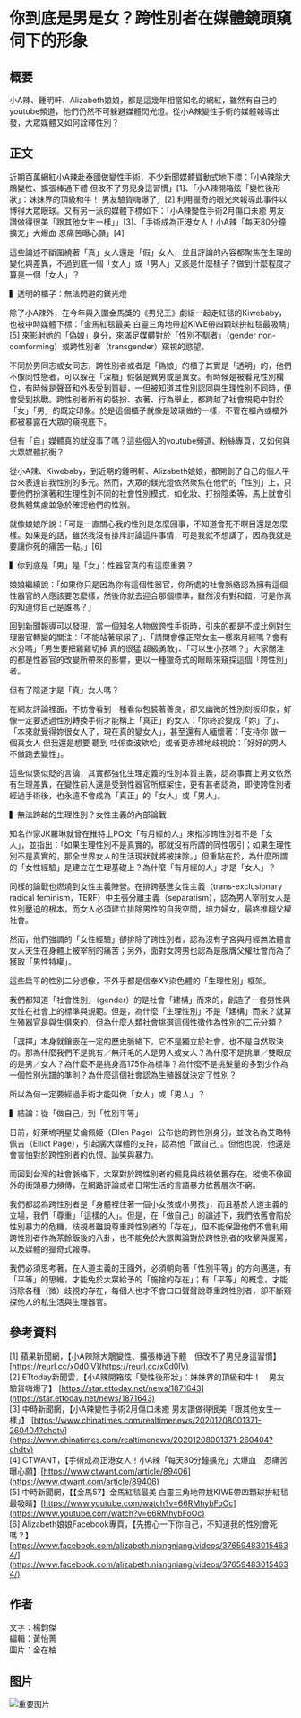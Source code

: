 # 你到底是男是女？跨性別者在媒體鏡頭窺伺下的形象

## 概要
小A辣、鍾明軒、Alizabeth娘娘，都是這幾年相當知名的網紅，雖然有自己的youtube頻道，他們仍然不可躲避媒體閃光燈。從小A辣變性手術的媒體報導出發，大眾媒體又如何詮釋性別？

## 正文
近期百萬網紅小A辣赴泰國做變性手術，不少新聞媒體聳動式地下標：「小A辣除大鵰變性、擴張棒通下體 但改不了男兒身這習慣」\[1\]、「小A辣開箱炫「變性後形狀」：妹妹界的頂級和牛！ 男友驗貨嗨爆了」\[2\] 利用獵奇的眼光來報導此事件以博得大眾眼球。又有另一派的媒體下標如下：「小A辣變性手術2月傷口未癒 男友讚做得很美「跟其他女生一樣」」\[3\]、「手術成為正港女人！小A辣「每天80分鐘擴充」大爆血 忍痛苦曝心願」\[4\]

這些論述不斷圍繞著「真」女人還是「假」女人，並且評論的內容都聚焦在生理的變化與差異，不過到底一個「女人」或「男人」又該是什麼樣子？做到什麼程度才算是一個「女人」？

▍透明的櫃子：無法閃避的鎂光燈

除了小A辣外，在今年與入圍金馬獎的《男兒王》劇組一起走紅毯的Kiwebaby，也被中時媒體下標：「金馬紅毯最美 白靈三角地帶尬KIWE帶四顆球拚紅毯最吸睛」\[5\] 來影射她的「偽娘」身分，來滿足媒體對於「性別不馴者」（gender non-comforming）或跨性別者（transgender）窺視的慾望。

不同於男同志或女同志，跨性別者或者是「偽娘」的櫃子其實是「透明」的，他們不像同性戀者，可以躲在「深櫃」假裝是異男或是異女。有時候是被看見性別欄位，有時候是聲音和外表受到質疑，一但被知道其性別認同與生理性別不同時，便會受到挑戰。跨性別者所有的裝扮、衣著、行為舉止，都跨越了社會規範中對於「女」「男」的既定印象。於是這個櫃子就像是玻璃做的一樣，不管在櫃內或櫃外都被暴露在大眾的窺視底下。

但有「自」媒體真的就沒事了嗎？這些個人的youtube頻道、粉絲專頁，又如何與大眾媒體抗衡？

從小A辣、Kiwebaby，到近期的鍾明軒、Alizabeth娘娘，都開創了自己的個人平台來表達自我性別的多元。然而，大眾的鎂光燈依然聚焦在他們的「性別」上，只要他們扮演著和生理性別不同的社會性別模式，如化妝、打扮陰柔等，馬上就會引發集體焦慮並急於確認他們的性別。

就像娘娘所說：「可是一直關心我的性別是怎麼回事，不知道會死不瞑目還是怎麼樣。如果是的話，雖然我沒有排斥討論這件事情，可是我就不想講了，因為我就是要讓你死的痛苦一點。」\[6\]

▍你到底是「男」是「女」：性器官真的有這麼重要？

娘娘繼續說：「如果你只是因為你有這個性器官，你所處的社會脈絡認為擁有這個性器官的人應該要怎麼樣，然後你就去迎合那個標準，雖然沒有對和錯，可是你真的知道你自己是誰嗎？」

回到新聞報導可以發現，當一個知名人物做跨性手術時，引來的都是不成比例對生理器官轉變的關注：「不能站著尿尿了」、「請問會像正常女生一樣來月經嗎？會有水分嗎」「男生要把雞雞切掉 真的很猛 超級勇敢」、「可以生小孩嗎？」大家關注的都是性器官的改變所帶來的影響，更以一種獵奇式的眼睛來窺探這個「跨性別」者。

但有了陰道才是「真」女人嗎？

在網友評論裡面，不妨會看到一種看似包裝著善良，卻又幽微的性別刻板印象，好像一定要透過性別轉換手術才能稱上「真正」的女人：「你終於變成「妳」了」、「本來就覺得妳很女人了，現在真的變女人」，甚至還有人緬懷著：「支持你 做一個真女人 但我還是想要 聽到 哇係查波欸哈」或者更赤裸地歧視說：「好好的男人不做跑去變性」。

這些似褒似貶的言論，其實都強化生理定義的性別本質主義，認為事實上男女依然有生理差異，在變性前人還是受到性器官所框架住，更有甚者認為，即使跨性別者經過手術後，也永遠不會成為「真正」的「女人」或「男人」。

▍無法跨越的生理性別？女性主義的內部論戰

知名作家JK羅琳就曾在推特上PO文「有月經的人」來指涉跨性別者不是「女人」，並指出：「如果生理性別不是真實的，那就沒有所謂的同性吸引；如果生理性別不是真實的，那全世界女人的生活現狀就將被抹除。」但重點在於，為什麼所謂的「女性經驗」是建立在生理基礎上？為什麼「有月經的人」才是「女人」？

同樣的論戰也燃燒到女性主義陣營。在排跨基進女性主義（trans-exclusionary radical feminism，TERF）中主張分離主義（separatism），認為男人宰制女人是性別壓迫的根本，而女人必須建立排除男性的自我空間，培力婦女，最終推翻父權社會。

然而，他們強調的「女性經驗」卻排除了跨性別者，認為沒有子宮與月經無法體會女人天生在身體上被宰制的痛苦；另外，面對女跨男也認為是服膺父權社會而為了獲取「男性特權」。

這些扁平的性別二分想像，不外乎都是信奉XY染色體的「生理性別」框架。

我們都知道「社會性別」（gender）的是社會「建構」而來的，創造了一套男性與女性在社會上的標準與規範。但是，為什麼「生理性別」不是「建構」而來？就算生殖器官是與生俱來的，但為什麼人類社會挑選這個性徵作為性別的二元分類？

「選擇」本身就鑲嵌在一定的歷史脈絡下，它不是獨立於社會，也不是自然取決的。那為什麼我們不是挑有／無汗毛的人是男人或女人？為什麼不是挑單／雙眼皮的是男／女人？為什麼不是挑身高175作為標準？為什麼不是挑髮量的多到少作為一個性別光譜的準則？為什麼這個社會認為生殖器就決定了性別？

所以為何一定要經過手術才能叫做「女人」或「男人」？

▍結論：從「做自己」到「性別平等」

日前，好萊塢明星艾倫佩姬（Ellen Page）公布他的跨性別身分，並改名為艾略特佩吉（Elliot Page），引起廣大媒體的支持，認為他「做自己」。但他也說，他還是會害怕對於跨性別者的仇恨、訕笑與暴力。

而回到台灣的社會脈絡下，大眾對於跨性別者的偏見與歧視依舊存在，縱使不像國外的街頭暴力頻傳，在網路評論或者日常生活的言語暴力依舊層次不窮。

我們都認為跨性別者是「身體裡住著一個小女孩或小男孩」，而且基於人道主義的立場，我們「尊重」「這樣的人」。但是，在「做自己」的論述下，我們依舊會陷於性別暴力的危機，歧視者雖說尊重跨性別者的「存在」，但不能保證他們不會利用跨性別者作為茶餘飯後的八卦，也不能免於大眾輿論對於跨性別者的攻擊與謾罵，以及媒體的獵奇式報導。

我們必須思考著，在人道主義的王國外，必須朝向著「性別平等」的方向邁進，有「平等」的思維，才能免於大眾給予的「施捨的存在」；有「平等」的概念，才能消除各種（微）歧視的存在，每個人也才不會口口聲聲說尊重跨性別者，卻不斷窺探他人的私生活與生理器官。

## 參考資料
\[1\] 蘋果新聞網，【小A辣除大鵰變性、擴張棒通下體　但改不了男兒身這習慣】[https://reurl.cc/x0d0lV](https://reurl.cc/x0d0lV)  
\[2\] ETtoday新聞雲，【小A辣開箱炫「變性後形狀」：妹妹界的頂級和牛！　男友驗貨嗨爆了】 [https://star.ettoday.net/news/1871643](https://star.ettoday.net/news/1871643)  
\[3\] 中時新聞網，【小A辣變性手術2月傷口未癒 男友讚做得很美「跟其他女生一樣」】 [https://www.chinatimes.com/realtimenews/20201208001371-260404?chdtv](https://www.chinatimes.com/realtimenews/20201208001371-260404?chdtv)  
\[4\] CTWANT，【手術成為正港女人！小A辣「每天80分鐘擴充」大爆血　忍痛苦曝心願】[https://www.ctwant.com/article/89406](https://www.ctwant.com/article/89406)  
\[5\] 中時新聞網，【【金馬57】金馬紅毯最美 白靈三角地帶尬KIWE帶四顆球拚紅毯最吸睛】[https://www.youtube.com/watch?v=66RMhybFoOc](https://www.youtube.com/watch?v=66RMhybFoOc)  
\[6\] Alizabeth娘娘Facebook專頁，【先擔心一下你自己，不知道我的性別會死嗎？】 [https://www.facebook.com/alizabeth.niangniang/videos/376594830154634/](https://www.facebook.com/alizabeth.niangniang/videos/376594830154634/)

## 作者
文字：楊鈞傑  
編輯：黃怡菁  
圖片：金在柚

## 图片
![重要图片](https://scontent-sjc3-1.xx.fbcdn.net/v/t1.6435-9/133467962_803870667011359_7301060065736100399_n.png?stp=dst-png_p526x296&_nc_cat=107&ccb=1-7&_nc_sid=127cfc&_nc_ohc=YAqRhqJWwkEQ7kNvgG1iB_u&_nc_oc=AdgTvfsRtJjVH0kjW931nRZ3KMZv3rYH0qRRbk1gMOTOwrmI9adEOCKlILvIL9nbff8&_nc_zt=23&_nc_ht=scontent-sjc3-1.xx&_nc_gid=A2TweHqmkMbLz_CnvXnVbYl&oh=00_AYD5sB-77HTP-ERPr7jer7tlPIyiXQuHEEXdHy3yzDlVdg&oe=67CFB824)